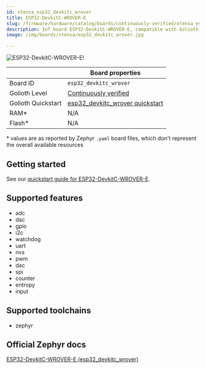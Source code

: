 ```yaml
---
id: xtensa_esp32_devkitc_wrover
title: ESP32-DevkitC-WROVER-E
slug: /firmware/hardware/catalog/boards/continuously-verified/xtensa_esp32_devkitc_wrover
description: IoT board ESP32-DevkitC-WROVER-E, compatible with Golioth at continuously-verified level.
image: /img/boards/xtensa/esp32_devkitc_wrover.jpg

---
```


[//]: # (This is an auto-generated file, do not edit! Changes to it will be lost upon re-generation)

![ESP32-DevkitC-WROVER-E!](/img/boards/xtensa/esp32_devkitc_wrover.jpg "ESP32-DevkitC-WROVER-E")

|                | Board properties     |
| -------------  | -------------------- |
| Board ID       | `esp32_devkitc_wrover` |
| Golioth Level  | [Continuously verified](/firmware/hardware#continuously-verified-boards) |
| Golioth Quickstart | [esp32_devkitc_wrover quickstart](/getting-started/device-examples/compile-example-code/) || Architecture   | XTENSA |
| RAM*           | N/A |
| Flash*         | N/A |

\* values are as reported by Zephyr `.yaml` board files, which don't represent the overall available resources

## Getting started

See our [quickstart guide for ESP32-DevkitC-WROVER-E](/getting-started/device-examples/compile-example-code/).


## Supported features

* adc
* dac
* gpio
* i2c
* watchdog
* uart
* nvs
* pwm
* dac
* spi
* counter
* entropy
* input

## Supported toolchains

* zephyr

## Official Zephyr docs

[ESP32-DevkitC-WROVER-E (esp32_devkitc_wrover)](https://docs.zephyrproject.org/3.6.0/boards/xtensa/esp32_devkitc_wrover/doc/index.html)
